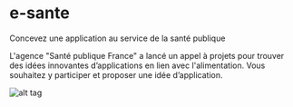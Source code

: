 # e-sante
Concevez une application au service de la santé publique

L'agence "Santé publique France" a lancé un appel à projets pour trouver des idées innovantes d’applications en lien avec l'alimentation. Vous souhaitez y participer et proposer une idée d’application.

![alt tag](https://user-images.githubusercontent.com/58629437/72156960-0db1a880-33b7-11ea-9033-6a9b1be7a578.PNG)
